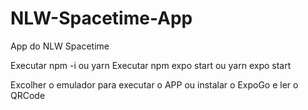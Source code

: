 # NLW-Spacetime-App
App do NLW Spacetime

Executar npm -i ou yarn
Executar npm expo start ou yarn expo start

Excolher o emulador para executar o APP ou instalar o ExpoGo e ler o QRCode
